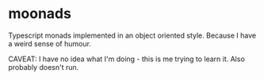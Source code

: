 # moonads

Typescript monads implemented in an object oriented style. Because I have a weird sense of humour.

CAVEAT: I have no idea what I'm doing - this is me trying to learn it. Also probably doesn't run.
